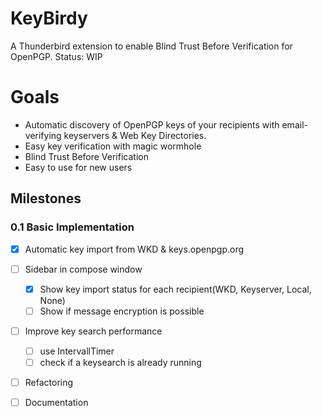 # KeyBirdy
A Thunderbird extension to enable Blind Trust Before Verification for OpenPGP.
Status: WIP





# Goals

  * Automatic discovery of OpenPGP keys of your recipients with email-verifying keyservers
& Web Key Directories.
  * Easy key verification with magic wormhole
  * Blind Trust Before Verification
  * Easy to use for new users

## Milestones

### 0.1 Basic Implementation

  - [x] Automatic key import from WKD & keys.openpgp.org
  - [ ] Sidebar in compose window
    - [x] Show key import status for each recipient(WKD, Keyserver, Local, None)
    - [ ] Show if message encryption is possible
  - [ ] Improve key search performance
    - [ ] use IntervallTimer
    - [ ] check if a keysearch is already running
  - [ ] Refactoring
  - [ ] Documentation



